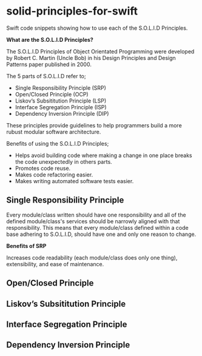 # solid-principles-for-swift
Swift code snippets showing how to use each of the S.O.L.I.D Principles.

**What are the S.O.L.I.D Principles?**

The S.O.L.I.D Principles of Object Orientated Programming were developed by Robert C. Martin (Uncle Bob) in his Design Principles and Design Patterns paper published in 2000.

The 5 parts of S.O.L.I.D refer to;

 - Single Responsibility Principle (SRP)
 - Open/Closed Principle (OCP)
 - Liskov’s Subsititution Principle (LSP)
 - Interface Segregation Principle (ISP)
 - Dependency Inversion Principle (DIP)

These principles provide guidelines to help programmers build a more rubust modular software architecture.

Benefits of using the S.O.L.I.D Principles;

  - Helps avoid building code where making a change in one place breaks the code unexpectedly in others parts.
  - Promotes code reuse.
  - Makes code refactoring easier.
  - Makes writing automated software tests easier.

## Single Responsibility Principle
Every module/class written should have one responsibility and all of the defined module/class's services should be narrowly aligned with that responsibility. This means that every module/class defined within a code base adhering to S.O.L.I.D, should have one and only one reason to change. 

**Benefits of SRP**

Increases code readability (each module/class does only one thing), extensibility, and ease of maintenance.

## Open/Closed Principle
## Liskov’s Subsititution Principle
## Interface Segregation Principle
## Dependency Inversion Principle
